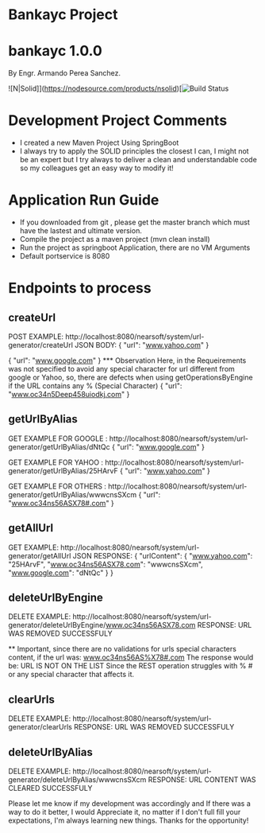 # Bankayc Project

# bankayc 1.0.0

By Engr. Armando Perea Sanchez.

![N|Solid]](https://nodesource.com/products/nsolid)[![Build Status](https://rgprincipal.com/es/wp-content/uploads/2018/12/Logo-de-Java-portada-250x122.jpg)

# Development Project Comments

  - I created a new Maven Project Using SpringBoot
  - I always try to apply the SOLID principles the closest I can, I might not be an expert but I try always to deliver a       clean and understandable code so my colleagues get an easy way to modify it!
  

# Application Run Guide

 - If you downloaded from git , please get the master branch which must have the lastest and ultimate version.
 - Compile the project as a maven project (mvn clean install)
 - Run the project as springboot Application, there are no VM Arguments
 - Default portservice is 8080

 
# Endpoints to process

## createUrl
POST EXAMPLE: http://localhost:8080/nearsoft/system/url-generator/createUrl
JSON BODY: 
{
    "url": "www.yahoo.com"
}

{
    "url": "www.google.com"
}
*** Observation Here, in the Requeirements was not specified to avoid any special character for url different from google or Yahoo, so, there are defects when using getOperationsByEngine if the URL contains any % (Special Character)
{
    "url": "www.oc34n5Deep458uiodkj.com"
}

## getUrlByAlias

GET EXAMPLE FOR GOOGLE : http://localhost:8080/nearsoft/system/url-generator/getUrlByAlias/dNtQc
{
    "url": "www.google.com"
}

GET EXAMPLE FOR YAHOO : http://localhost:8080/nearsoft/system/url-generator/getUrlByAlias/25HArvF
{
    "url": "www.yahoo.com"
}

GET EXAMPLE FOR OTHERS : http://localhost:8080/nearsoft/system/url-generator/getUrlByAlias/wwwcnsSXcm
{
    "url": "www.oc34ns56ASX78#.com"
}

## getAllUrl

GET EXAMPLE: http://localhost:8080/nearsoft/system/url-generator/getAllUrl
JSON RESPONSE: 
{
    "urlContent": {
        "www.yahoo.com": "25HArvF",
        "www.oc34ns56ASX78.com": "wwwcnsSXcm",
        "www.google.com": "dNtQc"
    }
}

## deleteUrlByEngine

DELETE EXAMPLE: http://localhost:8080/nearsoft/system/url-generator/deleteUrlByEngine/www.oc34ns56ASX78.com
RESPONSE:
URL WAS REMOVED SUCCESSFULY 

** Important, since there are no validations for urls special characters content, if the url was: www.oc34ns56AS%X78#.com
The response would be:
URL IS NOT ON THE LIST
Since the REST operation struggles with % # or any special character that affects it.

## clearUrls

DELETE EXAMPLE: http://localhost:8080/nearsoft/system/url-generator/clearUrls
RESPONSE:
URL WAS REMOVED SUCCESSFULY

## deleteUrlByAlias

DELETE EXAMPLE: http://localhost:8080/nearsoft/system/url-generator/deleteUrlByAlias/wwwcnsSXcm
RESPONSE:
URL CONTENT WAS CLEARED SUCCESSFULY


Please let me know if my development was accordingly and If there was a way to do it better, I would Appreciate it, no matter if I don't full fill your expectations, I'm always learning new things. Thanks for the opportunity!
